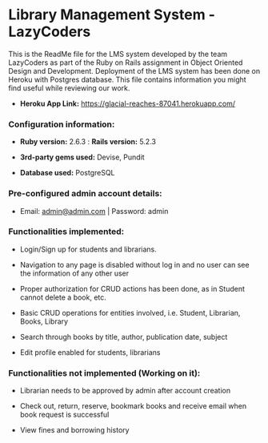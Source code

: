# Library Management System - LazyCoders

This is the ReadMe file for the LMS system developed by the team LazyCoders as part of the Ruby on Rails assignment in Object Oriented Design and Development. Deployment of the LMS system has been done on Heroku with Postgres database. This file contains information you might find useful while reviewing our work.  

* <strong>Heroku App Link:</strong> https://glacial-reaches-87041.herokuapp.com/

### Configuration information:

* <strong>Ruby version:</strong> 2.6.3 : <strong>Rails version:</strong> 5.2.3

* <strong>3rd-party gems used:</strong> Devise, Pundit

* <strong>Database used:</strong> PostgreSQL

### Pre-configured admin account details:

* Email: admin@admin.com  |  Password: admin

### Functionalities implemented: 

* Login/Sign up for students and librarians. 

* Navigation to any page is disabled without log in and no user can see the information of any other user

* Proper authorization for CRUD actions has been done, as in Student cannot delete a book, etc.

* Basic CRUD operations for entities involved, i.e. Student, Librarian, Books, Library

* Search through books by title, author, publication date, subject

* Edit profile enabled for students, librarians

### Functionalities not implemented (Working on it): 

* Librarian needs to be approved by admin after account creation

* Check out, return, reserve, bookmark books and receive email when book request is successful

* View fines and borrowing history
